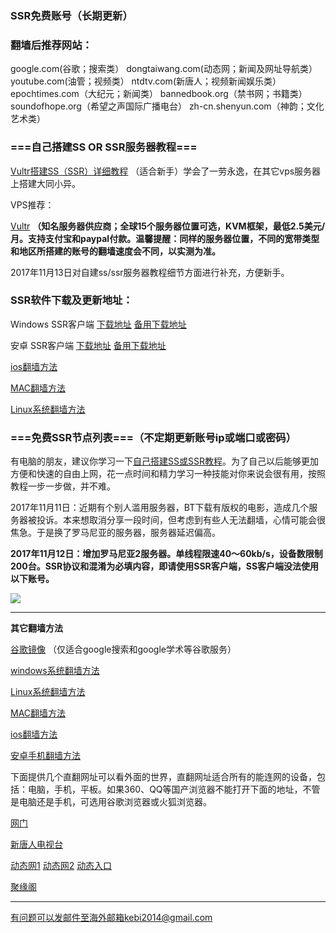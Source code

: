 ### SSR免费账号（长期更新）

### 翻墙后推荐网站：

google.com(谷歌；搜索类） dongtaiwang.com(动态网；新闻及网址导航类）  youtube.com(油管；视频类）  ntdtv.com(新唐人；视频新闻娱乐类）    epochtimes.com（大纪元；新闻类）   bannedbook.org（禁书网；书籍类）   soundofhope.org（希望之声国际广播电台）
    zh-cn.shenyun.com（神韵；文化艺术类）



### ===自己搭建SS OR SSR服务器教程===

[Vultr搭建SS（SSR）详细教程](https://github.com/Alvin9999/new-pac/wiki/%E8%87%AA%E5%BB%BAss%E6%9C%8D%E5%8A%A1%E5%99%A8%E6%95%99%E7%A8%8B) （适合新手）学会了一劳永逸，在其它vps服务器上搭建大同小异。

VPS推荐：

[Vultr](http://www.vultr.com/?ref=7048874) **（知名服务器供应商；全球15个服务器位置可选，KVM框架，最低2.5美元/月。支持支付宝和paypal付款。温馨提醒：同样的服务器位置，不同的宽带类型和地区所搭建的账号的翻墙速度会不同，以实测为准。**

2017年11月13日对自建ss/ssr服务器教程细节方面进行补充，方便新手。

### SSR软件下载及更新地址：

Windows SSR客户端 [下载地址](https://github.com/shadowsocksr-backup/shadowsocksr-csharp/releases) [备用下载地址](https://nofile.io/f/6Jm7WJCyOVv/ShadowsocksR-4.7.0-win.7z)

安卓 SSR客户端 [下载地址](https://github.com/shadowsocksr-backup/shadowsocksr-android/releases) [备用下载地址](https://nofile.io/f/GRWw7PbADrc#1c6c32f969e7f5d9) 

[ios翻墙方法](https://github.com/Alvin9999/new-pac/wiki/%E8%8B%B9%E6%9E%9C%E6%89%8B%E6%9C%BA%E7%BF%BB%E5%A2%99%E8%BD%AF%E4%BB%B6) 

[MAC翻墙方法](https://github.com/Alvin9999/new-pac/wiki/%E8%8B%B9%E6%9E%9C%E7%94%B5%E8%84%91MAC%E7%BF%BB%E5%A2%99%E8%BD%AF%E4%BB%B6) 

[Linux系统翻墙方法](https://github.com/Alvin9999/new-pac/wiki/Linux%E7%B3%BB%E7%BB%9F%E7%BF%BB%E5%A2%99%E6%96%B9%E6%B3%95)

### ===免费SSR节点列表===（不定期更新账号ip或端口或密码）

有电脑的朋友，建议你学习一下[自己搭建SS或SSR教程](https://github.com/Alvin9999/new-pac/wiki/%E8%87%AA%E5%BB%BAss%E6%9C%8D%E5%8A%A1%E5%99%A8%E6%95%99%E7%A8%8B)。为了自己以后能够更加方便和快速的自由上网，花一点时间和精力学习一种技能对你来说会很有用，按照教程一步一步做，并不难。


2017年11月11日：近期有个别人滥用服务器，BT下载有版权的电影，造成几个服务器被投诉。本来想取消分享一段时间，但考虑到有些人无法翻墙，心情可能会很焦急。于是换了罗马尼亚的服务器，服务器延迟偏高。

**2017年11月12日：增加罗马尼亚2服务器。单线程限速40～60kb/s，设备数限制200台。SSR协议和混淆为必填内容，即请使用SSR客户端，SS客户端没法使用以下账号。**

![](https://raw.githubusercontent.com/Alvin9999/PAC/master/ss/ssr3024.PNG)


***


**其它翻墙方法**

[谷歌镜像](https://github.com/Alvin9999/new-pac/wiki/%E8%B0%B7%E6%AD%8C%E9%95%9C%E5%83%8F) （仅适合google搜索和google学术等谷歌服务）

[windows系统翻墙方法](https://github.com/Alvin9999/new-pac/wiki)

[Linux系统翻墙方法](https://github.com/Alvin9999/new-pac/wiki/Linux%E7%B3%BB%E7%BB%9F%E7%BF%BB%E5%A2%99%E6%96%B9%E6%B3%95)

[MAC翻墙方法](https://github.com/Alvin9999/new-pac/wiki/%E8%8B%B9%E6%9E%9C%E7%94%B5%E8%84%91MAC%E7%BF%BB%E5%A2%99%E8%BD%AF%E4%BB%B6) 

[ios翻墙方法](https://github.com/Alvin9999/new-pac/wiki/%E8%8B%B9%E6%9E%9C%E6%89%8B%E6%9C%BA%E7%BF%BB%E5%A2%99%E8%BD%AF%E4%BB%B6)  

[安卓手机翻墙方法](https://github.com/Alvin9999/new-pac/wiki/%E5%AE%89%E5%8D%93%E6%89%8B%E6%9C%BA%E7%89%88)

下面提供几个直翻网址可以看外面的世界，直翻网址适合所有的能连网的设备，包括：电脑，手机，平板。如果360、QQ等国产浏览器不能打开下面的地址，不管是电脑还是手机，可选用谷歌浏览器或火狐浏览器。

[网门](https://github.com/oGate2/oGate/blob/master/README.md) 

[新唐人电视台](http://yz3.654k.cf/5)

[动态网1](http://yz3.654k.cf/) [动态网2](http://9cc.zs99.gq/dtw/) [动态入口](http://9s.ce33.cf/)

[聚缘阁](https://github.com/ju99/e/wiki)

***

有问题可以发邮件至海外邮箱kebi2014@gmail.com